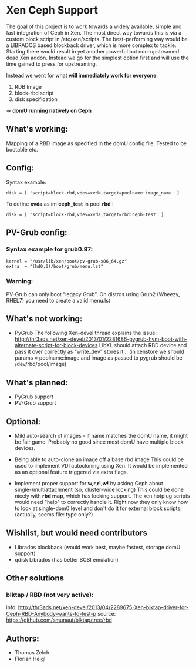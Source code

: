 # Xen Ceph Support

The goal of this project is to work towards a widely available, simple and fast integration of 
Ceph in Xen.
The most direct way towards this is via a custom block script in /etc/xen/scripts.
The best-performing way would be a LIBRADOS based blockback driver, which is more complex to tackle.
Starting there would result in yet another powerful but non-upstreamed dead Xen addon. 
Instead we go for the simplest option first and will use the time gained to press for upstreaming.


Instead we went for what __will immediately work for everyone__:


1. RDB Image 
2. block-rbd script 
3. disk specification 

=> __domU running natively on Ceph__



## What's working:

 Mapping of a RBD image as specified in the domU config file. Tested to be bootable etc.

## Config:

Syntax example:

`disk = [ 'script=block-rbd,vdev=xvdN,target=poolname:image_name' ]`

To define __xvda__ as im __ceph_test__ in pool __rbd__ :

`disk = [ 'script=block-rbd,vdev=xvda,target=rbd:ceph-test' ]`


## PV-Grub config:

### Syntax example for grub0.97:

    kernel = "/usr/lib/xen/boot/pv-grub-x86_64.gz"
    extra  = "(hd0,0)/boot/grub/menu.lst"

### Warning: 

PV-Grub can only boot "legacy Grub". On distros using Grub2 (Wheezy, RHEL7) you need to create a valid menu.lst

  
## What's not working:

* PyGrub
  The following Xen-devel thread explains the issue: 
  http://thr3ads.net/xen-devel/2013/01/2281686-pygrub-hvm-boot-with-alternate-script-for-block-devices 
  LibXL should attach RBD device and pass it over correctly as "write_dev" stores it...
  (in xenstore we should params = poolname:image and image as passed to pygrub should be /dev/rbd/pool/image)


## What's planned:

* PyGrub support
* PV-Grub support


## Optional:

*  Mild auto-search of images - if name matches the domU name, it might be fair game. Probably no good since most domU have multiple block devices.

*  Being able to auto-clone an image off a base rbd image
     This could be used to implement VDI autocloning using Xen. It would be implemented as an optional feature triggered via extra flags.

*  Implement proper support for __w,r,r!,w!__ by asking Ceph about single-/multiattachment (so, cluster-wide locking)
     This could be done nicely with __rbd map__, which has locking support. The xen hotplug scripts would need "help" to correctly handle it. Right now they only know how to look at single-dom0 level and don't do it for external block scripts. (actually, seems file: type only?)


## Wishlist, but would need contributors

* Librados blockback (would work best, maybe fastest, storage domU support)
* qdisk Librados (has better SCSI emulation)


## Other solutions

### blktap / RBD (not very active):
 info: http://thr3ads.net/xen-devel/2013/04/2289675-Xen-blktap-driver-for-Ceph-RBD-Anybody-wants-to-test-p
 source: https://github.com/smunaut/blktap/tree/rbd


## Authors:

* Thomas Zelch
* Florian Heigl



